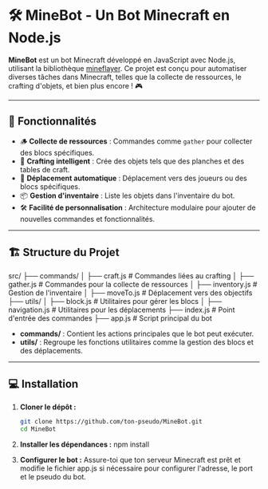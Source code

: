 # 🛠️ MineBot - Un Bot Minecraft en Node.js

**MineBot** est un bot Minecraft développé en JavaScript avec Node.js, utilisant la bibliothèque [mineflayer](https://github.com/PrismarineJS/mineflayer). Ce projet est conçu pour automatiser diverses tâches dans Minecraft, telles que la collecte de ressources, le crafting d'objets, et bien plus encore ! 🎮

---

## 🚀 Fonctionnalités

- 🪵 **Collecte de ressources** : Commandes comme `gather` pour collecter des blocs spécifiques.
- 🔨 **Crafting intelligent** : Crée des objets tels que des planches et des tables de craft.
- 🧭 **Déplacement automatique** : Déplacement vers des joueurs ou des blocs spécifiques.
- 📦 **Gestion d'inventaire** : Liste les objets dans l'inventaire du bot.
- 🛠️ **Facilité de personnalisation** : Architecture modulaire pour ajouter de nouvelles commandes et fonctionnalités.

---

## 🏗️ Structure du Projet

src/
├── commands/
│   ├── craft.js # Commandes liées au crafting
│   ├── gather.js # Commandes pour la collecte de ressources
│   ├── inventory.js # Gestion de l'inventaire
│   ├── moveTo.js # Déplacement vers des objectifs
├── utils/
│   ├── block.js # Utilitaires pour gérer les blocs
│   ├── navigation.js # Utilitaires pour les déplacements
├── index.js # Point d'entrée des commandes
├── app.js # Script principal du bot

- **commands/** : Contient les actions principales que le bot peut exécuter.
- **utils/** : Regroupe les fonctions utilitaires comme la gestion des blocs et des déplacements.

---

## 💻 Installation

1. **Cloner le dépôt :**
   ```bash
   git clone https://github.com/ton-pseudo/MineBot.git
   cd MineBot

2. **Installer les dépendances :**
    npm install

3. **Configurer le bot :** 
   Assure-toi que ton serveur Minecraft est prêt et modifie le fichier app.js si nécessaire pour configurer l'adresse, le port et le pseudo du bot.